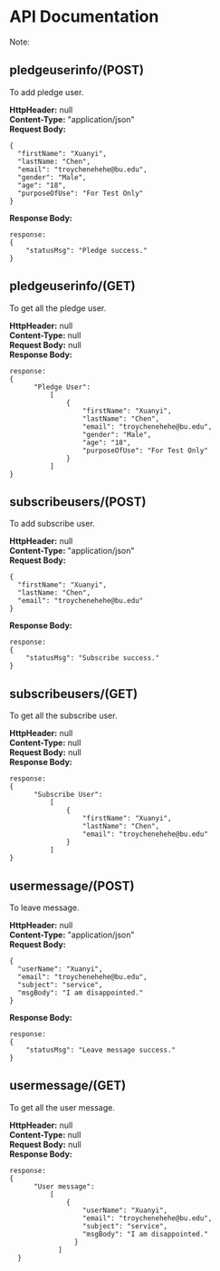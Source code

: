 **API Documentation**
========================
Note:  


pledgeuserinfo/(POST)
-------------
To add pledge user.  

**HttpHeader:** null     
**Content-Type:** "application/json"  
**Request Body:**
   
	{
      "firstName": "Xuanyi",
      "lastName: "Chen",
      "email": "troychenehehe@bu.edu",
      "gender": "Male",
      "age": "18",
      "purposeOfUse": "For Test Only"
    }
    
**Response Body:**

	response: 
	{
		"statusMsg": "Pledge success."
	}
	
	

pledgeuserinfo/(GET)
-------------
To get all the pledge user.  

**HttpHeader:** null     
**Content-Type:** null  
**Request Body:** null  
**Response Body:**

	response: 
	{
		  "Pledge User": 
		      [
		          {
		              "firstName": "Xuanyi",
                      "lastName": "Chen",
                      "email": "troychenehehe@bu.edu",
                      "gender": "Male",
                      "age": "18",
                      "purposeOfUse": "For Test Only"
		          }
		      ]
	}
	

subscribeusers/(POST)
-------------
To add subscribe user.  

**HttpHeader:** null     
**Content-Type:** "application/json"  
**Request Body:**
   
	{
      "firstName": "Xuanyi",
      "lastName: "Chen",
      "email": "troychenehehe@bu.edu"
    }
    
**Response Body:**

	response: 
	{
		"statusMsg": "Subscribe success."
	}


subscribeusers/(GET)
-------------
To get all the subscribe user.  

**HttpHeader:** null     
**Content-Type:** null  
**Request Body:** null  
**Response Body:**

	response: 
	{
		  "Subscribe User": 
		      [
		          {
		              "firstName": "Xuanyi",
                      "lastName": "Chen",
                      "email": "troychenehehe@bu.edu"
		          }
		      ]
	}
	
	
usermessage/(POST)
-------------
To leave message.  

**HttpHeader:** null     
**Content-Type:** "application/json"  
**Request Body:**
   
	{
      "userName": "Xuanyi",
      "email": "troychenehehe@bu.edu",
      "subject": "service",
      "msgBody": "I am disappointed."
    }
    
**Response Body:**

	response: 
	{
		"statusMsg": "Leave message success."
	}


usermessage/(GET)
-------------
To get all the user message.  

**HttpHeader:** null     
**Content-Type:** null  
**Request Body:** null  
**Response Body:**

	response: 
	{
		  "User message": 
		      [
		          {
		              "userName": "Xuanyi",
                      "email": "troychenehehe@bu.edu",
                      "subject": "service",
                      "msgBody": "I am disappointed."
		            }
		        ]
	  }
	



	
